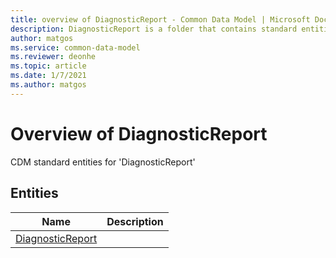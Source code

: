 ```yaml
---
title: overview of DiagnosticReport - Common Data Model | Microsoft Docs
description: DiagnosticReport is a folder that contains standard entities related to the Common Data Model.
author: matgos
ms.service: common-data-model
ms.reviewer: deonhe
ms.topic: article
ms.date: 1/7/2021
ms.author: matgos
---
```


# Overview of DiagnosticReport

CDM standard entities for 'DiagnosticReport'  

## Entities

|Name|Description|
|---|---|
|[DiagnosticReport](DiagnosticReport.md)||
